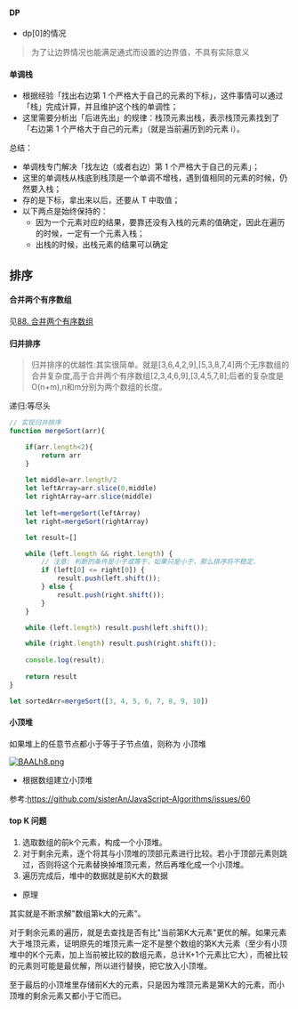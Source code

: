 #### DP
* dp[0]的情况
> 为了让边界情况也能满足通式而设置的边界值，不具有实际意义

#### 单调栈
* 根据经验「找出右边第 1 个严格大于自己的元素的下标」，这件事情可以通过「栈」完成计算，并且维护这个栈的单调性；
* 这里需要分析出「后进先出」的规律：栈顶元素出栈，表示栈顶元素找到了「右边第 1 个严格大于自己的元素」（就是当前遍历到的元素 i）。

总结：

  * 单调栈专门解决「找左边（或者右边）第 1 个严格大于自己的元素」；
  * 这里的单调栈从栈底到栈顶是一个单调不增栈，遇到值相同的元素的时候，仍然要入栈；
  * 存的是下标，拿出来以后，还要从 T 中取值；
  * 以下两点是始终保持的：
    * 因为一个元素对应的结果，要靠还没有入栈的元素的值确定，因此在遍历的时候，一定有一个元素入栈；
    * 出栈的时候，出栈元素的结果可以确定

## 排序

#### 合并两个有序数组
见[88. 合并两个有序数组](https://github.com/Hanqing1996/Leetcode/blob/master/js/88.%20%E5%90%88%E5%B9%B6%E4%B8%A4%E4%B8%AA%E6%9C%89%E5%BA%8F%E6%95%B0%E7%BB%84%E3%80%90%E5%8E%9F%E5%9C%B0%E6%8E%92%E5%BA%8F%E3%80%91.js)

#### 归并排序
> 归并排序的优越性:其实很简单。就是[3,6,4,2,9],[5,3,8,7,4]两个无序数组的合并复杂度,高于合并两个有序数组[2,3,4,6,9],[3,4,5,7,8];后者的复杂度是O(n+m),n和m分别为两个数组的长度。

递归:等尽头
```js
// 实现归并排序
function mergeSort(arr){

    if(arr.length<2){
        return arr
    }
    
    let middle=arr.length/2
    let leftArray=arr.slice(0,middle)
    let rightArray=arr.slice(middle)
    
    let left=mergeSort(leftArray)
    let right=mergeSort(rightArray)

    let result=[]

	while (left.length && right.length) {
		// 注意: 判断的条件是小于或等于，如果只是小于，那么排序将不稳定.
		if (left[0] <= right[0]) {
			result.push(left.shift());
		} else {
			result.push(right.shift());
		}
	}

	while (left.length) result.push(left.shift());

	while (right.length) result.push(right.shift());
    
    console.log(result);
    
    return result
}

let sortedArr=mergeSort([3, 4, 5, 6, 7, 8, 9, 10])
```

#### 小顶堆
如果堆上的任意节点都小于等于子节点值，则称为 小顶堆

[![BAALh8.png](https://s1.ax1x.com/2020/10/23/BAALh8.png)](https://imgchr.com/i/BAALh8)



* 根据数组建立小顶堆

参考:https://github.com/sisterAn/JavaScript-Algorithms/issues/60



#### top K 问题

1. 选取数组的前k个元素，构成一个小顶堆。
2. 对于剩余元素，逐个将其与小顶堆的顶部元素进行比较。若小于顶部元素则跳过，否则将这个元素替换掉堆顶元素，然后再堆化成一个小顶堆。
3. 遍历完成后，堆中的数据就是前K大的数据

* 原理

其实就是不断求解"数组第k大的元素"。

对于剩余元素的遍历，就是去查找是否有比"当前第K大元素"更优的解。如果元素大于堆顶元素，证明原先的堆顶元素一定不是整个数组的第K大元素（至少有小顶堆中的K个元素，加上当前被比较的数组元素，总计K+1个元素比它大），而被比较的元素则可能是最优解，所以进行替换，把它放入小顶堆。

至于最后的小顶堆里存储前K大的元素，只是因为堆顶元素是第K大的元素，而小顶堆的剩余元素又都小于它而已。




